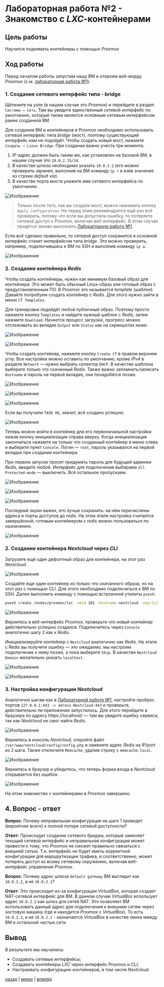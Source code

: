 # Лабораторная работа №2 - Знакомство с _LXC_-контейнерами

## Цель работы

Научится поднимать контейнеры с помощью _Proxmox_

## Ход работы

Перед началом работы запустим нашу ВМ и откроем веб-морду _Proxmox_ (с.м. [лабораторная работа №1](../lab_1/REPORT.md)).

### 1. Создание сетевого интерфейс типа - bridge

Щёлкните на узле (в нашем случае это _Proxmox_) и перейдите в раздел `Система → Сеть`. Там вы увидите единственный 
сетевой интерфейс по умолчанию, который также является основным сетевым интерфейсом ранее созданной ВМ.

Для создания ВМ и контейнеров в _Proxmox_ необходимо использовать сетевой интерфейс типа _bridge_ (мост), 
поэтому существующий интерфейс нам не подойдёт. Чтобы создать новый мост, нажмите `Создать → Linux Bridge`. 
При создании важно учесть три момента:

1. IP-адрес должен быть таким же, как установлен на базовой ВМ, в нашем случае это `10.0.2.15/24`.
2. В качестве шлюза необходимо указать `10.0.2.2` (его можно проверить заранее, выполнив на ВМ команду 
`ip r` и взяв значение из строки _default via_).
3. В качестве порта моста укажите имя сетевого интерфейса по умолчанию.

![Изображение](./img/1.png)

> Только после того, как вы создали мост, можно нажимать кнопку `Apply configuration`. Но перед этим рекомендуется 
> ещё раз всё проверить, потому что если вы допустили ошибку, то потеряете сетевой доступ к _Proxmox_, включая 
> веб-интерфейс. В этом случае придётся заново выполнять [Лабораторную работу №1](../lab_1/REPORT.md).

Если всё сделано правильно, то сетевой доступ сохранится и основной интерфейс станет интерфейсом типа _bridge_. 
Это можно проверить, например, подключившись к ВМ по SSH и выполнив команду `ip a`.

![Изображение](./img/2.png)

### 2. Создание контейнера _Redis_

Чтобы создать контейнеры, нужен как минимум базовый образ для контейнера. Это может быть обычный Linux-образ или 
готовый образ с предустановленным ПО. В _Proxmox_ это называется _template_ (шаблон). Давайте попробуем создать контейнер 
с _Redis_. Для этого нужно зайти в меню `CT Templates`.

Для тренировки подойдёт любой публичный образ. Поэтому просто нажмите кнопку `Templates` и найдите нужный шаблон с 
_Redis_, затем нажмите `Download`. Начнется процесс загрузки, прогресс можно отслеживать во вкладке `Output` или `Status`
как на скриншотах ниже:

![Изображение](./img/3.png)

![Изображение](./img/4.png)

Чтобы создать контейнер, нажмите кнопку `Create CT` в правом верхнем углу. Все настройки можно оставить по умолчанию, 
кроме _IPv4_ в разделе `Network` — нужно выбрать селектор `DHCP`. В качестве шаблона выберите только что скачанный 
_Redis_. Также важно запомнить/записать `Hostname` и пароль на первой вкладке, они понадобятся позже.

![Изображение](./img/5.png)

![Изображение](./img/6.png)

![Изображение](./img/7.png)

Если вы получили `TASK OK`, значит, всё создано успешно. 

![Изображение](./img/8.png)

Теперь можно войти в контейнер для его первоначальной настройки нажав кнопку инициализации справа вверху. 
Когда инициализация закончиться нажмите на только что созданный контейнер в меню слева и выберите пункт 
`Console`. Логин — `root`, пароль указывался на первой вкладке при создании контейнера.

При первом запуске просят придумать пароль для будущей админки _Redis_, введите любой. Интерфейс для подключения 
выбираем `all`. `Protected-mode` — выключить. Всё остальное пропускаем.

![Изображение](./img/9.png)

![Изображение](./img/10.png)

![Изображение](./img/11.png)

Последний экран важен, его лучше сохранить: на нём перечислены адреса и порты доступов до _redis_. 
На этом этапе настройка считается завершённой, готовым контейнером с _redis_ можно пользоваться по назначению.

![Изображение](./img/12.png)

### 2. Создание контейнера _Nextcloud_ через _CLI_

Загрузите ещё один дефолтный образ для контейнера, на этот раз _Nextcloud_.

![Изображение](./img/13.png)

Создайте еще один контейнер из только что скачанного образа, но на этот раз с помощью _CLI_. Для этого необходимо 
подключиться к ВМ по SSH. Далее выполнить команду с помощью встроенной утилиты `pvesh`:

```bash
pvesh create /nodes/proxmox/lxc -vmid 101 -hostname nextcloud -unprivileged true -storage local -password "Ваш пароль" -net0 "name=eth0,bridge=vmbr0,ip=dhcp,firewall=yes" -ostemplate local:vztmpl/debian-12-turnkey-nextcloud_18.1-1_amd64.tar.gz -memory 512
```
![Изображение](./img/14.png)

Вернитесь в веб-интерфейс _Proxmox_, проверьте что новый контейнер действительно успешно создался. 
Подключитесь через `Console` аналогично шагу 2 как к _Redis_.

Инициализируйте контейнер с `Nextcloud` аналогично как _Redis_. На этапе с Redis вы получите ошибку — это ожидаемо, 
мы настроим подключение к нему позже, а пока выберите `Skip`. В качестве `Nextcloud Domain` желательно указать 
`localhost`.

![Изображение](./img/15.png)

![Изображение](./img/16.png)

### 3. Настройка конфигурации _Nextcloud_

Аналогично шагам как в [Лабораторной работе №1](../lab_1/REPORT.md), настройте проброс портов
`127.0.0.1:443 -> adress-Nextcloud:443` и проверьте, действительно ли приложение запустилось.
Для этого перейдите в браузере по адресу https://localhost/ — там вы увидите ошибку сервиса, так как _Nextcloud_ не
смог найти _Redis_.

![Изображение](./img/17.png)

Вернитесь в консоль _Nextcloud_, откройте файл `/var/www/nextcloud/config/config.php` и замените адрес _Redis_ на
IP/port из 2 шага. Также отключите `Memcache`, удалив строку с `memcache.local`.

![Изображение](./img/18.png)

Вернитесь в браузер и убедитесь, что теперь форма входа в _Nextcloud_ открывается без ошибок.

![Изображение](./img/19.png)

На этом знакомство с контейнерами в _Proxmox_ завершено.

## 4. Вопрос - ответ

**Вопрос**: Почему неправильная конфигурация на шаге 1 приведет (вероятнее всего) к полной потере сетевой доступности?

**Ответ**: Происходит создание сетевого бриджа, который заменяет текущий сетевой интерфейс и неправильная конфигурация 
может привести к тому, что _Proxmox_ не сможет правильно связаться с внешней сетью. Т.к. интерфейс не будет иметь 
корректной конфигурации для маршрутизации трафика, и соответственно, может потерять доступ ко всему сетевому 
окружению, включая веб-интерфейс управления _Proxmox_.

**Вопрос**: Почему адрес шлюза `default gateway` ВМ выглядит как `10.0.2.2`, а не `10.0.2.1`?

**Ответ**: Это происходит из-за конфигурации _VirtualBox_, которая создает NAT-сетевой интерфейс для ВМ. В данном 
случаи _VirtualBox_ использует адрес `10.0.2.2` как шлюз для сетей NAT. Это позволяет ВМ использовать данный адрес 
для подключения к внешним сетям через хостовую машину (где и находится _Proxmox_ с _VirtualBox_). 
То есть `10.0.2.2`, а не `10.0.2.1` - назначается _VirtualBox_ в качестве линка между ВМ и остальной частью сети

## Вывод

В результате мы научились:
- Создавать сетевые интерфейсы;
- Создавать контейнеры _LXC_ через интерфейс Proxmox и _CLI_;
- Настраивать конфигурацию контейнеров, в том числе _Nextcloud_.

[назад](../PROXMOX.md) | [меню](../../README.md) | [вперёд](../lab_3/REPORT.md)

